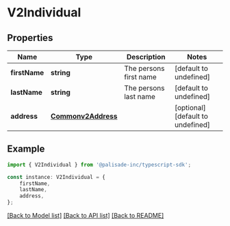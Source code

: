 # V2Individual


## Properties

Name | Type | Description | Notes
------------ | ------------- | ------------- | -------------
**firstName** | **string** | The persons first name | [default to undefined]
**lastName** | **string** | The persons last name | [default to undefined]
**address** | [**Commonv2Address**](Commonv2Address.md) |  | [optional] [default to undefined]

## Example

```typescript
import { V2Individual } from '@palisade-inc/typescript-sdk';

const instance: V2Individual = {
    firstName,
    lastName,
    address,
};
```

[[Back to Model list]](../README.md#documentation-for-models) [[Back to API list]](../README.md#documentation-for-api-endpoints) [[Back to README]](../README.md)
